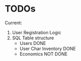 # TODOs

Current:
1. User Registration Logic
2. SQL Table structure
    - Users                 DONE
    - User Char Inventory   DONE
    - Economics             NOT DONE